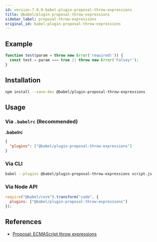 ```yaml
---
id: version-7.0.0-babel-plugin-proposal-throw-expressions
title: @babel/plugin-proposal-throw-expressions
sidebar_label: proposal-throw-expressions
original_id: babel-plugin-proposal-throw-expressions
---
```


## Example

```js
function test(param = throw new Error('required!')) {
  const test = param === true || throw new Error('Falsey!');
}
```

## Installation

```sh
npm install --save-dev @babel/plugin-proposal-throw-expressions
```

## Usage

### Via `.babelrc` (Recommended)

**.babelrc**

```json
{
  "plugins": ["@babel/plugin-proposal-throw-expressions"]
}
```

### Via CLI

```sh
babel --plugins @babel/plugin-proposal-throw-expressions script.js
```

### Via Node API

```javascript
require("@babel/core").transform("code", {
  plugins: ["@babel/plugin-proposal-throw-expressions"]
});
```

## References

* [Proposal: ECMAScript throw expressions](https://github.com/tc39/proposal-throw-expressions)

